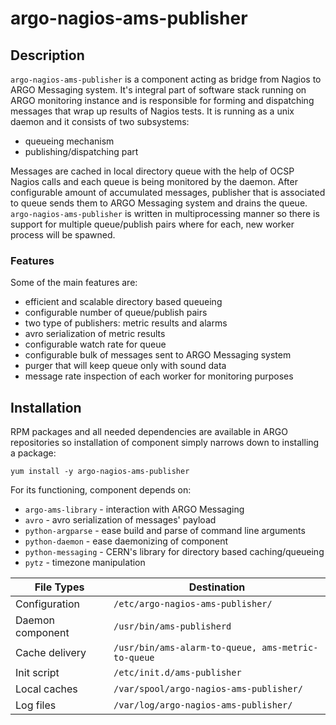 # argo-nagios-ams-publisher

## Description 

`argo-nagios-ams-publisher` is a component acting as bridge from Nagios to ARGO Messaging system. It's integral part of software stack running on ARGO monitoring instance and is responsible for forming and dispatching messages that wrap up results of Nagios tests. It is running as a unix daemon and it consists of two subsystems:
- queueing mechanism 
- publishing/dispatching part

Messages are cached in local directory queue with the help of OCSP Nagios calls and each queue is being monitored by the daemon. After configurable amount of accumulated messages, publisher that is associated to queue sends them to ARGO Messaging
system and drains the queue. `argo-nagios-ams-publisher` is written in multiprocessing manner so there is support for multiple queue/publish pairs where for each, new worker process will be spawned. 

### Features

Some of the main features are:
- efficient and scalable directory based queueing
- configurable number of queue/publish pairs
- two type of publishers: metric results and alarms
- avro serialization of metric results
- configurable watch rate for queue
- configurable bulk of messages sent to ARGO Messaging system
- purger that will keep queue only with sound data
- message rate inspection of each worker for monitoring purposes 

## Installation

RPM packages and all needed dependencies are available in ARGO repositories so installation of component simply narrows down to installing a package:

	yum install -y argo-nagios-ams-publisher

For its functioning, component depends on:
- `argo-ams-library` - interaction with ARGO Messaging 
- `avro` - avro serialization of messages' payload
- `python-argparse` - ease build and parse of command line arguments
- `python-daemon` - ease daemonizing of component 
- `python-messaging` - CERN's library for directory based caching/queueing 
- `pytz` - timezone manipulation


| File Types       | Destination                                        |
|------------------|----------------------------------------------------|
| Configuration    | `/etc/argo-nagios-ams-publisher/`                  |
| Daemon component | `/usr/bin/ams-publisherd`                          |
| Cache delivery   | `/usr/bin/ams-alarm-to-queue, ams-metric-to-queue` |
| Init script      | `/etc/init.d/ams-publisher`                        |
| Local caches     | `/var/spool/argo-nagios-ams-publisher/`            |
| Log files        | `/var/log/argo-nagios-ams-publisher/`              |


